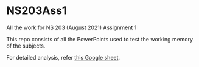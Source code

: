 # NS203Ass1
All the work for NS 203 (August 2021) Assignment 1

This repo consists of all the PowerPoints used to test the working memory of the subjects. 

For detailed analysis, refer [this Google sheet](https://docs.google.com/spreadsheets/d/1PXrPsFI3e2lviVt1LaKJe_I6J2yRoHzym3W61DD8dU0/edit?usp=sharing). 